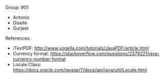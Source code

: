 Group: #01
- Antonio
- Giselle
- Gurjeet

References:

- iTextPDF: http://www.vogella.com/tutorials/JavaPDF/article.html
- Currency format: https://stackoverflow.com/questions/2379221/java-currency-number-format
- Locale Class: https://docs.oracle.com/javase/7/docs/api/java/util/Locale.html

